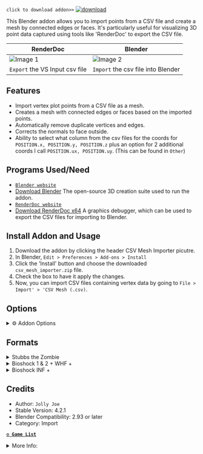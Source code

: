 `click to download addon>>`
[![download](https://github.com/JollyShmo/CSV_Import_Blender/blob/main/version_csv_import.png)](https://github.com/JollyShmo/CSV_Import_Blender/releases/download/v4.2.1/csv_mesh_importer.zip)

This Blender addon allows you to import points from a CSV file and create a mesh by connected edges or faces. It's particularly useful for visualizing 3D point data captured using tools like 'RenderDoc' to export the CSV file.

| RenderDoc| Blender|
| ---------| -------|
| ![Image 1](https://github.com/JollyShmo/CSV_Import_Blender/blob/main/step1.png)    | ![Image 2](https://github.com/JollyShmo/CSV_Import_Blender/blob/main/step2%20(2).png?raw=true)    |
|`Export` the VS Input csv file | `Import` the csv file into Blender |

## Features
- Import vertex plot points from a CSV file as a mesh.
- Creates a mesh with connected edges or faces based on the imported points.
- Automatically remove duplicate vertices and edges.
- Corrects the normals to face outside.
- Ability to select what column from the csv files for the coords for `POSITION.x, POSITION.y, POSITION.z` plus an option for 2 additional coords I call `POSITION.ux, POSITION.uy`. (This can be found in `Other`)

## Programs Used/Need

- [`Blender website`](https://www.blender.org)
- [Download Blender](https://www.blender.org/download/release/Blender3.6/blender-3.6.2-windows-x64.msi/) The open-source 3D creation suite used to run the addon.
- [`RenderDoc website`](https://renderdoc.org/)
- [Download RenderDoc x64](https://renderdoc.org/stable/1.28/RenderDoc_1.28_64.msi) A graphics debugger, which can be used to export the CSV files for importing to Blender.

## Install Addon and Usage
1. Download the addon by clicking the header CSV Mesh Importer picutre.
2. In Blender, `Edit > Preferences > Add-ons > Install`
3. Click the 'Install' button and choose the downloaded `csv_mesh_importer.zip` file.
4. Check the box to have it apply the changes.
5. Now, you can import CSV files containing vertex data by going to `File > Import' > 'CSV Mesh (.csv)`.

## Options
<details>
 <summary>⚙ Addon Options</summary>
 
- **`Scale Factor`** Scale the imported mesh. (0.01 - 10.00)
- **`Connection Method`** Choose between connecting vertices with edges or faces.
- **`Format`** Choose between game sets or other. (Stubbs the Zombie, Bioshock 1 & 2 + WHF +, Bioshock INF +, Other)
- **`Auto-Smooth(checkbox)`** Have it use the default auto-smooth shading on import.
- **`Center Object(checkbox)`** This will center the object base on origin (middle of mesh usually) if unchecked it will be the coords from the RenderDoc capture location.
- **`UV smart Unwrapping(checkbox)`** just does a smart unwrap (only for Stubbs The Zombie atm)
</details>

## Formats
<details>
<summary>Stubbs the Zombie</summary>

`Stubbs Only`
- Scale: `10.0`
- Connection Method: `Faces`
- Format: `Stubbs The Zombie`
- Auto-Smooth: `optional` `auto-smooth shading 30°`
- Center Object: `optional`
- Beta: UV Unwrapping: `optional` `smart uv unwraps`
</details>

<details>
<summary>Bioshock 1 & 2 + WHF +</summary>
 
 `main`
- Scale: `0.01` - `1.0`
- Connection Method: `Faces`
- Format: `Bioshock 1 & 2 + WHF +`
- Auto-Smooth: `optional` `auto-smooth shading 30°`
- Center Object: `optional` `mesh to 3d curser`
</details>

<details>
<summary>Bioshock INF +</summary>

 `beta`
> Scale: `0.01` - `1.0`

> Connection Method: `Faces`

> Format: `Bioshock 1 & 2 + WHF +`

> Auto-Smooth: `optional` `auto-smooth shading 30°`

> Center Object: `optional` `mesh to 3d curser`
</details> 

## Credits
- Author: `Jolly Joe`
- Stable Version: 4.2.1
- Blender Compatibility: 2.93 or later
- Category: Import

**[`⚙ Game List`](/GameList.md)**
<details>
 <summary>More Info:</summary>
 
`note:` ```This addon creates a mesh with connected edges or faces based on the imported points. It's important to review the results and refine the mesh as needed after import. This is optimized for games that work with RenderDoc and the csv files it can export.```

`note:` `'Bioshock 1 & 2 + WHF +' should be the default when trying a new game not listed.` 

`note:` `'Bioshock INF +' is only last resort its better to use Other in some cases.`
</details>


